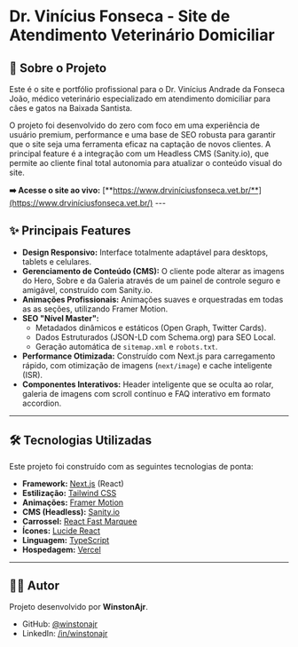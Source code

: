 # Dr. Vinícius Fonseca - Site de Atendimento Veterinário Domiciliar

## 🚀 Sobre o Projeto

Este é o site e portfólio profissional para o Dr. Vinícius Andrade da Fonseca João, médico veterinário especializado em atendimento domiciliar para cães e gatos na Baixada Santista.

O projeto foi desenvolvido do zero com foco em uma experiência de usuário premium, performance e uma base de SEO robusta para garantir que o site seja uma ferramenta eficaz na captação de novos clientes. A principal feature é a integração com um Headless CMS (Sanity.io), que permite ao cliente final total autonomia para atualizar o conteúdo visual do site.

**➡️ Acesse o site ao vivo:** [**https://www.drviníciusfonseca.vet.br/**](https://www.drviníciusfonseca.vet.br/) ---

## ✨ Principais Features

* **Design Responsivo:** Interface totalmente adaptável para desktops, tablets e celulares.
* **Gerenciamento de Conteúdo (CMS):** O cliente pode alterar as imagens do Hero, Sobre e da Galeria através de um painel de controle seguro e amigável, construído com Sanity.io.
* **Animações Profissionais:** Animações suaves e orquestradas em todas as as seções, utilizando Framer Motion.
* **SEO "Nível Master":**
    * Metadados dinâmicos e estáticos (Open Graph, Twitter Cards).
    * Dados Estruturados (JSON-LD com Schema.org) para SEO Local.
    * Geração automática de `sitemap.xml` e `robots.txt`.
* **Performance Otimizada:** Construído com Next.js para carregamento rápido, com otimização de imagens (`next/image`) e cache inteligente (ISR).
* **Componentes Interativos:** Header inteligente que se oculta ao rolar, galeria de imagens com scroll contínuo e FAQ interativo em formato accordion.

---

## 🛠️ Tecnologias Utilizadas

Este projeto foi construído com as seguintes tecnologias de ponta:

* **Framework:** [Next.js](https://nextjs.org/) (React)
* **Estilização:** [Tailwind CSS](https://tailwindcss.com/)
* **Animações:** [Framer Motion](https://www.framer.com/motion/)
* **CMS (Headless):** [Sanity.io](https://www.sanity.io/)
* **Carrossel:** [React Fast Marquee](https://www.react-fast-marquee.com/)
* **Ícones:** [Lucide React](https://lucide.dev/)
* **Linguagem:** [TypeScript](https://www.typescriptlang.org/)
* **Hospedagem:** [Vercel](https://vercel.com/)

---

## 👨‍💻 Autor

Projeto desenvolvido por **WinstonAjr**.

* GitHub: [@winstonajr](https://github.com/winstonajr)
* LinkedIn: [/in/winstonajr](https://linkedin.com/in/winstonajr)